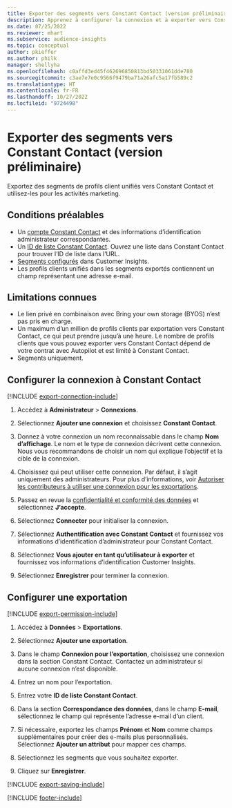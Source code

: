 ```yaml
---
title: Exporter des segments vers Constant Contact (version préliminaire)
description: Apprenez à configurer la connexion et à exporter vers Constant Contact.
ms.date: 07/25/2022
ms.reviewer: mhart
ms.subservice: audience-insights
ms.topic: conceptual
author: pkieffer
ms.author: philk
manager: shellyha
ms.openlocfilehash: c0affd3ed45f462696850813bd50331061dde780
ms.sourcegitcommit: c3ae7e7e0c9566f9479ba71a26afc5a17fb589c2
ms.translationtype: HT
ms.contentlocale: fr-FR
ms.lasthandoff: 10/27/2022
ms.locfileid: "9724498"
---
```

# <a name="export-segments-to-constant-contact-preview"></a>Exporter des segments vers Constant Contact (version préliminaire)

Exportez des segments de profils client unifiés vers Constant Contact et utilisez-les pour les activités marketing.

## <a name="prerequisites"></a>Conditions préalables

- Un [compte Constant Contact](https://www.constantcontact.com/account-home) et des informations d’identification administrateur correspondantes.
- Un [ID de liste Constant Contact](https://app.constantcontact.com/pages/contacts/ui#lists). Ouvrez une liste dans Constant Contact pour trouver l’ID de liste dans l’URL.
- [Segments configurés](segments.md) dans Customer Insights.
- Les profils clients unifiés dans les segments exportés contiennent un champ représentant une adresse e-mail.

## <a name="known-limitations"></a>Limitations connues

- Le lien privé en combinaison avec Bring your own storage (BYOS) n’est pas pris en charge.
- Un maximum d’un million de profils clients par exportation vers Constant Contact, ce qui peut prendre jusqu’à une heure. Le nombre de profils clients que vous pouvez exporter vers Constant Contact dépend de votre contrat avec Autopilot et est limité à Constant Contact.
- Segments uniquement.

## <a name="set-up-connection-to-constant-contact"></a>Configurer la connexion à Constant Contact

[!INCLUDE [export-connection-include](includes/export-connection-admn.md)]

1. Accédez à **Administrateur** > **Connexions**.

1. Sélectionnez **Ajouter une connexion** et choisissez **Constant Contact**.

1. Donnez à votre connexion un nom reconnaissable dans le champ **Nom d’affichage**. Le nom et le type de connexion décrivent cette connexion. Nous vous recommandons de choisir un nom qui explique l’objectif et la cible de la connexion.

1. Choisissez qui peut utiliser cette connexion. Par défaut, il s’agit uniquement des administrateurs. Pour plus d’informations, voir [Autoriser les contributeurs à utiliser une connexion pour les exportations](connections.md#allow-contributors-to-use-a-connection-for-exports).

1. Passez en revue la [confidentialité et conformité des données](connections.md#data-privacy-and-compliance) et sélectionnez **J’accepte**.

1. Sélectionnez **Connecter** pour initialiser la connexion.

1. Sélectionnez **Authentification avec Constant Contact** et fournissez vos informations d’identification d’administrateur pour Constant Contact.

1. Sélectionnez **Vous ajouter en tant qu’utilisateur à exporter** et fournissez vos informations d’identification Customer Insights.

1. Sélectionnez **Enregistrer** pour terminer la connexion.

## <a name="configure-an-export"></a>Configurer une exportation

[!INCLUDE [export-permission-include](includes/export-permission.md)]

1. Accédez à **Données** > **Exportations**.

1. Sélectionnez **Ajouter une exportation**.

1. Dans le champ **Connexion pour l’exportation**, choisissez une connexion dans la section Constant Contact. Contactez un administrateur si aucune connexion n’est disponible.

1. Entrez un nom pour l’exportation.

1. Entrez votre **ID de liste Constant Contact**.

1. Dans la section **Correspondance des données**, dans le champ **E-mail**, sélectionnez le champ qui représente l’adresse e-mail d’un client.

1. Si nécessaire, exportez les champs **Prénom** et **Nom** comme champs supplémentaires pour créer des e-mails plus personnalisés. Sélectionnez **Ajouter un attribut** pour mapper ces champs.

1. Sélectionnez les segments que vous souhaitez exporter.

1. Cliquez sur **Enregistrer**.

[!INCLUDE [export-saving-include](includes/export-saving.md)]

[!INCLUDE [footer-include](includes/footer-banner.md)]

